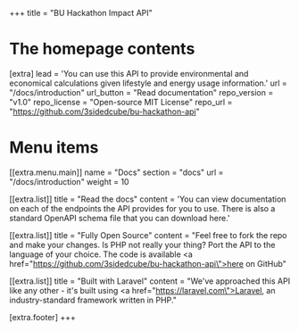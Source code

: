 +++
title = "BU Hackathon Impact API"


# The homepage contents
[extra]
lead = 'You can use this API to provide environmental and economical calculations given lifestyle and energy usage information.'
url = "/docs/introduction"
url_button = "Read documentation"
repo_version = "v1.0"
repo_license = "Open-source MIT License"
repo_url = "https://github.com/3sidedcube/bu-hackathon-api"

# Menu items
[[extra.menu.main]]
name = "Docs"
section = "docs"
url = "/docs/introduction"
weight = 10

[[extra.list]]
title = "Read the docs"
content = 'You can view documentation on each of the endpoints the API provides for you to use. There is also a standard OpenAPI schema file that you can download here.'

[[extra.list]]
title = "Fully Open Source"
content = "Feel free to fork the repo and make your changes. Is PHP not really your thing? Port the API to the language of your choice. The code is available <a href=\"https://github.com/3sidedcube/bu-hackathon-api\">here</a> on GitHub"


[[extra.list]]
title = "Built with Laravel"
content = "We've approached this API like any other - it's built using <a href=\"https://laravel.com\">Laravel</a>, an industry-standard framework written in PHP."

[extra.footer]
+++